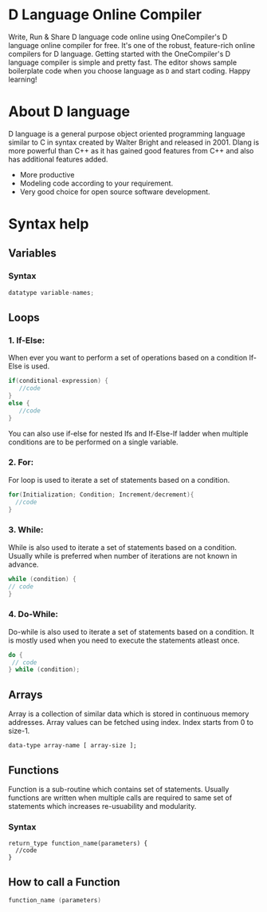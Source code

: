 # D Language Online Compiler

Write, Run & Share D language code online using OneCompiler's D language online compiler for free. It's one of the robust, feature-rich online compilers for D language. Getting started with the OneCompiler's D language compiler is simple and pretty fast. The editor shows sample boilerplate code  when you choose language as `D` and start coding. Happy learning!

# About D language

D language is a general purpose object oriented programming language similar to C in syntax created by Walter Bright and released in 2001. Dlang is more powerful than C++ as it has gained good features from C++ and also has additional features added. 

* More productive
* Modeling code according to your requirement.
* Very good choice for open source software development.
 
# Syntax help

## Variables

### Syntax
```d
datatype variable-names;
```
## Loops
### 1. If-Else:

When ever you want to perform a set of operations based on a condition If-Else is used.

```c
if(conditional-expression) {
   //code
}
else {
   //code
}
```
You can also use if-else for nested Ifs and If-Else-If ladder when multiple conditions are to be performed on a single variable.

### 2. For:

For loop is used to iterate a set of statements based on a condition.

```c
for(Initialization; Condition; Increment/decrement){  
  //code  
} 
```

### 3. While:

While is also used to iterate a set of statements based on a condition. Usually while is preferred when number of iterations are not known in advance.

```c
while (condition) {  
// code 
}  
```

### 4. Do-While:
Do-while is also used to iterate a set of statements based on a condition. It is mostly used when you need to execute the statements atleast once.

```c
do {  
 // code 
} while (condition); 
```

## Arrays
Array is a collection of similar data which is stored in continuous memory addresses. Array values can be fetched using index.  Index starts from 0 to size-1.

```
data-type array-name [ array-size ];
```

## Functions
Function is a sub-routine which contains set of statements. Usually functions are written when multiple calls are required to same set of statements which increases re-usuability and modularity.

### Syntax
```
return_type function_name(parameters) {  
  //code
}
```

## How to call a Function

```c
function_name (parameters)
```